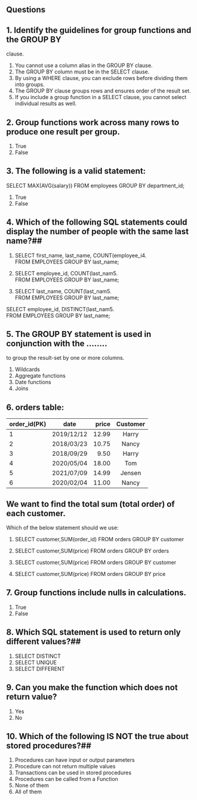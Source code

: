 ## Questions

## 1. Identify the guidelines for group functions and the GROUP BY
clause.

1.  You cannot use a column alias in the GROUP BY clause. 
2.  The GROUP BY column must be in the SELECT clause. 
3.  By using a WHERE clause, you can exclude rows before
   dividing them into groups. 
4.  The GROUP BY clause groups rows and ensures order of
   the result set. 
5.  If you include a group function in a SELECT clause, you
   cannot select individual results as well. 

## 2. Group functions work across many rows to produce one result per group.

1.  True 
2.  False

## 3. The following is a valid statement:

SELECT MAX(AVG(salary)) 
FROM employees 
GROUP BY department_id;

1.  True 
2.  False

## 4. Which of the following SQL statements could display the number of people with the same last name?## 

1.  SELECT first_name, last_name, COUNT(employee_i4.  
FROM EMPLOYEES 
GROUP BY last_name; 

2.  SELECT employee_id, COUNT(last_nam5.  
FROM EMPLOYEES 
GROUP BY last_name; 

3.  SELECT last_name, COUNT(last_nam5.  
FROM EMPLOYEES 
GROUP BY last_name; <br >

SELECT employee_id, DISTINCT(last_nam5.  
FROM EMPLOYEES 
GROUP BY last_name; 

## 5. The GROUP BY statement is used in conjunction with the ........ 
to group the result-set by one or more columns. 

1.  Wildcards 
2.  Aggregate functions 
3.  Date functions 
4.  Joins

## 6. orders table: 

| order_id(PK) |    date    | price | Customer |
|--------------|:----------:|------:|:--------:|
| 1            | 2019/12/12 | 12.99 |  Harry   | 
| 2            | 2018/03/23 | 10.75 |  Nancy   | 
| 3            | 2018/09/29 |  9.50 |  Harry   | 
| 4            | 2020/05/04 | 18.00 |   Tom    | 
| 5            | 2021/07/09 | 14.99 |  Jensen  | 
| 6            | 2020/02/04 | 11.00 |  Nancy   | 

## We want to find the total sum (total order) of each customer.
Which of the below statement should we use: 

1.  SELECT customer,SUM(order_id)  FROM orders 
GROUP BY customer

2.  SELECT customer,SUM(price)  FROM orders
GROUP BY orders

3.  SELECT customer,SUM(price)  FROM orders
GROUP BY customer

4.  SELECT customer,SUM(price)  FROM orders
GROUP BY price


## 7. Group functions include nulls in calculations.

   1.  True 
   2.  False

## 8. Which SQL statement is used to return only different values?## 

   1.  SELECT DISTINCT 
   2.  SELECT UNIQUE 
   3.  SELECT DIFFERENT

## 9. Can you make the function which does not return value?

   1.  Yes 
   2.  No 

## 10. Which of the following IS NOT the true about stored procedures?## 

   1.  Procedures can have input or output parameters 
   2.  Procedure can not return multiple values 
   3.  Transactions can be used in stored procedures 
   4.  Procedures can be called from a Function 
   5.  None of them 
   6.  All of them 